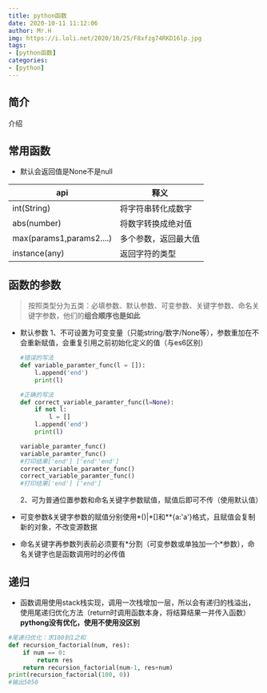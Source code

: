 ```yaml
---
title: python函数
date: 2020-10-11 11:12:06
author: Mr.H
img: https://i.loli.net/2020/10/25/F8xfzg74RKD16lp.jpg
tags:
- [python函数]
categories:
- [python]
---
```


## 简介
介绍
<!-- more -->

## 常用函数
+ 默认会返回值是None不是null

|api|释义|
|---|---|
|int(String)|将字符串转化成数字|
|abs(number)|将数字转换成绝对值|
|max(params1,params2....)|多个参数，返回最大值|
|instance(any)|返回字符的类型|

## 函数的参数
> 按照类型分为五类：必填参数、默认参数、可变参数、关键字参数、命名关键字参数，他们的**组合顺序也是如此**

+ 默认参数
    1、不可设置为可变变量（只能string/数字/None等），参数重加在不会重新赋值，会重复引用之前初始化定义的值（与es6区别）
    ```python
    #错误的写法
    def variable_paramter_func(l = []):
        l.append('end')
        print(l)

    #正确的写法
    def correct_variable_paramter_func(l=None):
        if not l:
            l = []
        l.append('end')
        print(l)

    variable_paramter_func()
    variable_paramter_func()
    #打印结果['end'] ['end''end']
    correct_variable_paramter_func()
    correct_variable_paramter_func()
    #打印结果['end'] ['end']
    ```

    2、可为普通位置参数和命名关键字参数赋值，赋值后即可不传（使用默认值）

+ 可变参数&关键字参数的赋值分别使用*()|*[]和\*\*{a:'a'}格式，且赋值会复制新的对象，不改变源数据

+ 命名关键字再参数列表前必须要有*分割（可变参数或单独加一个\*参数），命名关键字也是函数调用时的必传值

## 递归
+ 函数调用使用stack栈实现，调用一次栈增加一层，所以会有递归的栈溢出，使用尾递归优化方法（return时调用函数本身，将结算结果一并传入函数）**pythong没有优化，使用不使用没区别**
```python
#尾递归优化：求100到1之和
def recursion_factorial(num, res):
    if num == 0:
        return res
    return recursion_factorial(num-1, res+num)
print(recursion_factorial(100, 0))
#输出5050
```
